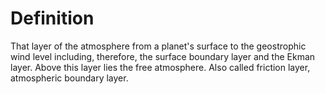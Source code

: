 # Definition

That layer of the atmosphere from a planet's surface to the geostrophic
wind level including, therefore, the surface boundary layer and the
Ekman layer. Above this layer lies the free atmosphere. Also called
friction layer, atmospheric boundary layer.
